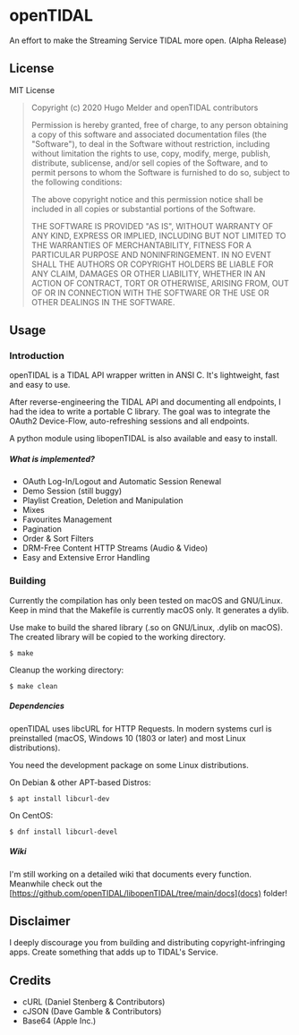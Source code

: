 # openTIDAL

An effort to make the Streaming Service TIDAL more open.
(Alpha Release)

## License

MIT License

>  Copyright (c) 2020 Hugo Melder and openTIDAL contributors
>
>  Permission is hereby granted, free of charge, to any person obtaining a copy
>  of this software and associated documentation files (the "Software"), to deal
>  in the Software without restriction, including without limitation the rights
>  to use, copy, modify, merge, publish, distribute, sublicense, and/or sell
>  copies of the Software, and to permit persons to whom the Software is
>  furnished to do so, subject to the following conditions:
>
>  The above copyright notice and this permission notice shall be included in
>  all copies or substantial portions of the Software.
>
>  THE SOFTWARE IS PROVIDED "AS IS", WITHOUT WARRANTY OF ANY KIND, EXPRESS OR
>  IMPLIED, INCLUDING BUT NOT LIMITED TO THE WARRANTIES OF MERCHANTABILITY,
>  FITNESS FOR A PARTICULAR PURPOSE AND NONINFRINGEMENT. IN NO EVENT SHALL THE
>  AUTHORS OR COPYRIGHT HOLDERS BE LIABLE FOR ANY CLAIM, DAMAGES OR OTHER
>  LIABILITY, WHETHER IN AN ACTION OF CONTRACT, TORT OR OTHERWISE, ARISING FROM,
>  OUT OF OR IN CONNECTION WITH THE SOFTWARE OR THE USE OR OTHER DEALINGS IN
>  THE SOFTWARE.

## Usage

### Introduction
openTIDAL is a TIDAL API wrapper written in ANSI C. It's lightweight, fast and easy to use.

After reverse-engineering the TIDAL API and documenting all endpoints, I had the idea to write a portable C library. The goal was to integrate the OAuth2 Device-Flow, auto-refreshing sessions and all endpoints. 

A python module using libopenTIDAL is also available and easy to install.

##### What is implemented?
* OAuth Log-In/Logout and Automatic Session Renewal
* Demo Session (still buggy)
* Playlist Creation, Deletion and Manipulation
* Mixes
* Favourites Management
* Pagination
* Order & Sort Filters
* DRM-Free Content HTTP Streams (Audio & Video)
* Easy and Extensive Error Handling

### Building
Currently the compilation has only been tested on macOS and GNU/Linux. Keep in mind that the Makefile is currently macOS only. It generates a dylib.

Use make to build the shared library (.so on GNU/Linux, .dylib on macOS).\
The created library will be copied to the working directory.
```
$ make
```
Cleanup the working directory:
```
$ make clean
```
##### Dependencies
openTIDAL uses libcURL for HTTP Requests. In modern systems curl is preinstalled (macOS, Windows 10 (1803 or later) and most Linux distributions).

You need the development package on some Linux distributions.

On Debian & other APT-based Distros:
```
$ apt install libcurl-dev
```

On CentOS:
```
$ dnf install libcurl-devel
```

##### Wiki
I'm still working on a detailed wiki that documents every function. Meanwhile check out the [https://github.com/openTIDAL/libopenTIDAL/tree/main/docs](docs) folder!

## Disclaimer

I deeply discourage you from building and distributing copyright-infringing apps. Create something that adds up to TIDAL's Service.

## Credits
* cURL (Daniel Stenberg & Contributors)
* cJSON (Dave Gamble & Contributors)
* Base64 (Apple Inc.)
